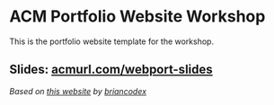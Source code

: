 # ACM Portfolio Website Workshop

This is the portfolio website template for the workshop.

## Slides: [acmurl.com/webport-slides](https://acmurl.com/webport-slides)



*Based on [this website](https://github.com/briancodex/html-css-website-v1) by [briancodex](https://github.com/briancodex)*


